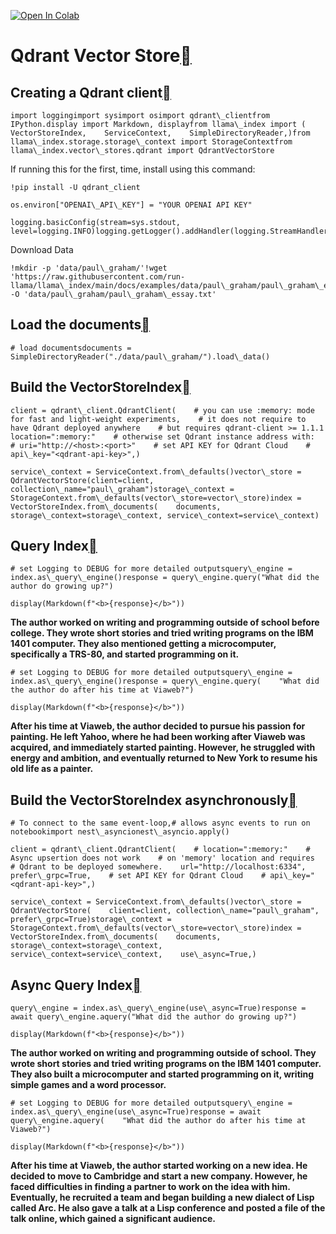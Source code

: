 [![Open In Colab](https://colab.research.google.com/assets/colab-badge.svg)](https://colab.research.google.com/github/run-llama/llama_index/blob/main/docs/examples/vector_stores/QdrantIndexDemo.ipynb)

Qdrant Vector Store[](#qdrant-vector-store "Permalink to this heading")
========================================================================

Creating a Qdrant client[](#creating-a-qdrant-client "Permalink to this heading")
----------------------------------------------------------------------------------


```
import loggingimport sysimport osimport qdrant\_clientfrom IPython.display import Markdown, displayfrom llama\_index import (    VectorStoreIndex,    ServiceContext,    SimpleDirectoryReader,)from llama\_index.storage.storage\_context import StorageContextfrom llama\_index.vector\_stores.qdrant import QdrantVectorStore
```
If running this for the first, time, install using this command:


```
!pip install -U qdrant_client
```

```
os.environ["OPENAI\_API\_KEY"] = "YOUR OPENAI API KEY"
```

```
logging.basicConfig(stream=sys.stdout, level=logging.INFO)logging.getLogger().addHandler(logging.StreamHandler(stream=sys.stdout))
```
Download Data


```
!mkdir -p 'data/paul\_graham/'!wget 'https://raw.githubusercontent.com/run-llama/llama\_index/main/docs/examples/data/paul\_graham/paul\_graham\_essay.txt' -O 'data/paul\_graham/paul\_graham\_essay.txt'
```
Load the documents[](#load-the-documents "Permalink to this heading")
----------------------------------------------------------------------


```
# load documentsdocuments = SimpleDirectoryReader("./data/paul\_graham/").load\_data()
```
Build the VectorStoreIndex[](#build-the-vectorstoreindex "Permalink to this heading")
--------------------------------------------------------------------------------------


```
client = qdrant\_client.QdrantClient(    # you can use :memory: mode for fast and light-weight experiments,    # it does not require to have Qdrant deployed anywhere    # but requires qdrant-client >= 1.1.1    location=":memory:"    # otherwise set Qdrant instance address with:    # uri="http://<host>:<port>"    # set API KEY for Qdrant Cloud    # api\_key="<qdrant-api-key>",)
```

```
service\_context = ServiceContext.from\_defaults()vector\_store = QdrantVectorStore(client=client, collection\_name="paul\_graham")storage\_context = StorageContext.from\_defaults(vector\_store=vector\_store)index = VectorStoreIndex.from\_documents(    documents, storage\_context=storage\_context, service\_context=service\_context)
```
Query Index[](#query-index "Permalink to this heading")
--------------------------------------------------------


```
# set Logging to DEBUG for more detailed outputsquery\_engine = index.as\_query\_engine()response = query\_engine.query("What did the author do growing up?")
```

```
display(Markdown(f"<b>{response}</b>"))
```
**The author worked on writing and programming outside of school before college. They wrote short stories and tried writing programs on the IBM 1401 computer. They also mentioned getting a microcomputer, specifically a TRS-80, and started programming on it.**


```
# set Logging to DEBUG for more detailed outputsquery\_engine = index.as\_query\_engine()response = query\_engine.query(    "What did the author do after his time at Viaweb?")
```

```
display(Markdown(f"<b>{response}</b>"))
```
**After his time at Viaweb, the author decided to pursue his passion for painting. He left Yahoo, where he had been working after Viaweb was acquired, and immediately started painting. However, he struggled with energy and ambition, and eventually returned to New York to resume his old life as a painter.**

Build the VectorStoreIndex asynchronously[](#build-the-vectorstoreindex-asynchronously "Permalink to this heading")
--------------------------------------------------------------------------------------------------------------------


```
# To connect to the same event-loop,# allows async events to run on notebookimport nest\_asyncionest\_asyncio.apply()
```

```
client = qdrant\_client.QdrantClient(    # location=":memory:"    # Async upsertion does not work    # on 'memory' location and requires    # Qdrant to be deployed somewhere.    url="http://localhost:6334",    prefer\_grpc=True,    # set API KEY for Qdrant Cloud    # api\_key="<qdrant-api-key>",)
```

```
service\_context = ServiceContext.from\_defaults()vector\_store = QdrantVectorStore(    client=client, collection\_name="paul\_graham", prefer\_grpc=True)storage\_context = StorageContext.from\_defaults(vector\_store=vector\_store)index = VectorStoreIndex.from\_documents(    documents,    storage\_context=storage\_context,    service\_context=service\_context,    use\_async=True,)
```
Async Query Index[](#async-query-index "Permalink to this heading")
--------------------------------------------------------------------


```
query\_engine = index.as\_query\_engine(use\_async=True)response = await query\_engine.aquery("What did the author do growing up?")
```

```
display(Markdown(f"<b>{response}</b>"))
```
**The author worked on writing and programming outside of school. They wrote short stories and tried writing programs on the IBM 1401 computer. They also built a microcomputer and started programming on it, writing simple games and a word processor.**


```
# set Logging to DEBUG for more detailed outputsquery\_engine = index.as\_query\_engine(use\_async=True)response = await query\_engine.aquery(    "What did the author do after his time at Viaweb?")
```

```
display(Markdown(f"<b>{response}</b>"))
```
**After his time at Viaweb, the author started working on a new idea. He decided to move to Cambridge and start a new company. However, he faced difficulties in finding a partner to work on the idea with him. Eventually, he recruited a team and began building a new dialect of Lisp called Arc. He also gave a talk at a Lisp conference and posted a file of the talk online, which gained a significant audience.**

